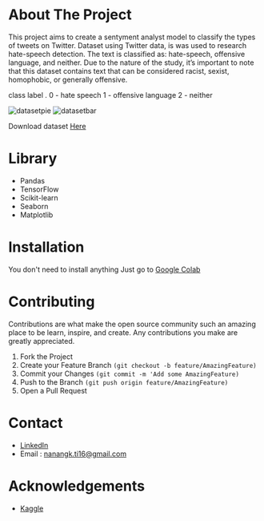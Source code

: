 # About The Project

This project aims to create a sentyment analyst model to classify the types of tweets on Twitter. Dataset using Twitter data, is was used to research hate-speech detection. The text is classified as: hate-speech, offensive language, and neither. Due to the nature of the study, it’s important to note that this dataset contains text that can be considered racist, sexist, homophobic, or generally offensive.

class label .
0 - hate speech
1 - offensive language 
2 - neither

![datasetpie](https://user-images.githubusercontent.com/40242930/123396081-7c96b780-d5d3-11eb-9baf-2a28d593a7c0.png)
![datasetbar](https://user-images.githubusercontent.com/40242930/123396084-7e607b00-d5d3-11eb-8bf5-a76154f44d54.png)

Download dataset [Here](https://www.kaggle.com/mrmorj/hate-speech-and-offensive-language-dataset)

# Library
- Pandas
- TensorFlow
- Scikit-learn
- Seaborn
- Matplotlib

# Installation
You don't need to install anything
Just go to [Google Colab](https://research.google.com/colaboratory/)

# Contributing
Contributions are what make the open source community such an amazing place to be learn, inspire, and create. 
Any contributions you make are greatly appreciated.
1. Fork the Project
2. Create your Feature Branch `(git checkout -b feature/AmazingFeature)`
3. Commit your Changes `(git commit -m 'Add some AmazingFeature)`
4. Push to the Branch `(git push origin feature/AmazingFeature)`
5. Open a Pull Request

# Contact
- [LinkedIn](https://www.linkedin.com/in/nanangkasim/)
- Email : nanangk.ti16@gmail.com

# Acknowledgements
- [Kaggle](https://www.kaggle.com/)


